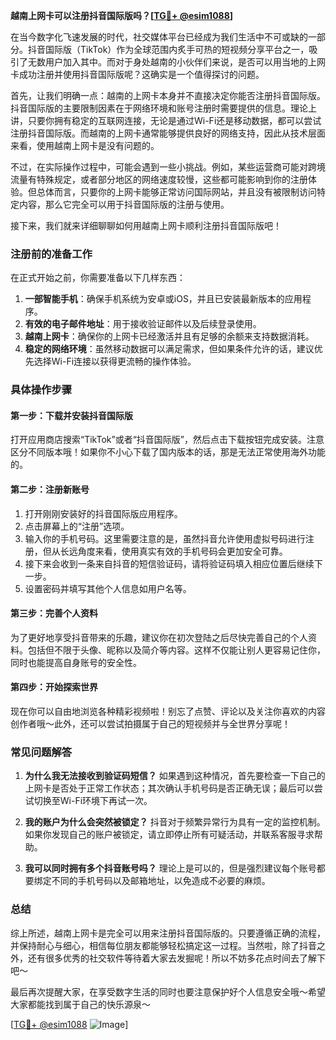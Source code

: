**越南上网卡可以注册抖音国际版吗？[[TG💪+ @esim1088](https://t.me/s/esim1088)]**

在当今数字化飞速发展的时代，社交媒体平台已经成为我们生活中不可或缺的一部分。抖音国际版（TikTok）作为全球范围内炙手可热的短视频分享平台之一，吸引了无数用户加入其中。而对于身处越南的小伙伴们来说，是否可以用当地的上网卡成功注册并使用抖音国际版呢？这确实是一个值得探讨的问题。

首先，让我们明确一点：越南的上网卡本身并不直接决定你能否注册抖音国际版。抖音国际版的主要限制因素在于网络环境和账号注册时需要提供的信息。理论上讲，只要你拥有稳定的互联网连接，无论是通过Wi-Fi还是移动数据，都可以尝试注册抖音国际版。而越南的上网卡通常能够提供良好的网络支持，因此从技术层面来看，使用越南上网卡是没有问题的。

不过，在实际操作过程中，可能会遇到一些小挑战。例如，某些运营商可能对跨境流量有特殊规定，或者部分地区的网络速度较慢，这些都可能影响到你的注册体验。但总体而言，只要你的上网卡能够正常访问国际网站，并且没有被限制访问特定内容，那么它完全可以用于抖音国际版的注册与使用。

接下来，我们就来详细聊聊如何用越南上网卡顺利注册抖音国际版吧！

### 注册前的准备工作

在正式开始之前，你需要准备以下几样东西：
1. **一部智能手机**：确保手机系统为安卓或iOS，并且已安装最新版本的应用程序。
2. **有效的电子邮件地址**：用于接收验证邮件以及后续登录使用。
3. **越南上网卡**：确保你的上网卡已经激活并且有足够的余额来支持数据消耗。
4. **稳定的网络环境**：虽然移动数据可以满足需求，但如果条件允许的话，建议优先选择Wi-Fi连接以获得更流畅的操作体验。

### 具体操作步骤

#### 第一步：下载并安装抖音国际版
打开应用商店搜索“TikTok”或者“抖音国际版”，然后点击下载按钮完成安装。注意区分不同版本哦！如果你不小心下载了国内版本的话，那是无法正常使用海外功能的。

#### 第二步：注册新账号
1. 打开刚刚安装好的抖音国际版应用程序。
2. 点击屏幕上的“注册”选项。
3. 输入你的手机号码。这里需要注意的是，虽然抖音允许使用虚拟号码进行注册，但从长远角度来看，使用真实有效的手机号码会更加安全可靠。
4. 接下来会收到一条来自抖音的短信验证码，请将验证码填入相应位置后继续下一步。
5. 设置密码并填写其他个人信息如用户名等。

#### 第三步：完善个人资料
为了更好地享受抖音带来的乐趣，建议你在初次登陆之后尽快完善自己的个人资料。包括但不限于头像、昵称以及简介等内容。这样不仅能让别人更容易记住你，同时也能提高自身账号的安全性。

#### 第四步：开始探索世界
现在你可以自由地浏览各种精彩视频啦！别忘了点赞、评论以及关注你喜欢的内容创作者哦～此外，还可以尝试拍摄属于自己的短视频并与全世界分享呢！

### 常见问题解答

1. **为什么我无法接收到验证码短信？**
   如果遇到这种情况，首先要检查一下自己的上网卡是否处于正常工作状态；其次确认手机号码是否正确无误；最后可以尝试切换至Wi-Fi环境下再试一次。

2. **我的账户为什么会突然被锁定？**
   抖音对于频繁异常行为具有一定的监控机制。如果你发现自己的账户被锁定，请立即停止所有可疑活动，并联系客服寻求帮助。

3. **我可以同时拥有多个抖音账号吗？**
   理论上是可以的，但是强烈建议每个账号都要绑定不同的手机号码以及邮箱地址，以免造成不必要的麻烦。

### 总结

综上所述，越南上网卡是完全可以用来注册抖音国际版的。只要遵循正确的流程，并保持耐心与细心，相信每位朋友都能够轻松搞定这一过程。当然啦，除了抖音之外，还有很多优秀的社交软件等待着大家去发掘呢！所以不妨多花点时间去了解下吧～

最后再次提醒大家，在享受数字生活的同时也要注意保护好个人信息安全哦～希望大家都能找到属于自己的快乐源泉～

[[TG💪+ @esim1088](https://t.me/s/esim1088) ![Image](https://i.postimg.cc/4NQfJmqS/Snipaste-2025-05-13-00-14-12.png)]